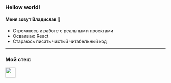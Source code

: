 ### Hellow world!
#### Меня зовут Владислав 👋 
- Стремлюсь к работе с реальными проектами
- Осваиваю React
- Стараюсь писать чистый читабельный код
---
### Мой стек:
<img height="32" width="32" src="https://cdn.jsdelivr.net/npm/simple-icons@v4/icons/[#F7DF1E].svg" />

